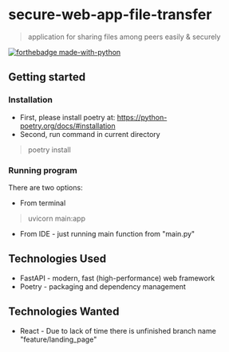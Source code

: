 # secure-web-app-file-transfer

> application for sharing files among peers easily &amp; securely

[![forthebadge made-with-python](http://ForTheBadge.com/images/badges/made-with-python.svg)](https://www.python.org/)


## Getting started

### Installation
- First, please install poetry at: https://python-poetry.org/docs/#installation
- Second, run command in current directory
> poetry install 

### Running program
There are two options:
- From terminal
> uvicorn main:app 
- From IDE - just running main function from "main.py"
## Technologies Used

- FastAPI - modern, fast (high-performance) web framework 
- Poetry - packaging and dependency management

## Technologies Wanted

- React - Due to lack of time there is unfinished branch name "feature/landing_page"
 
